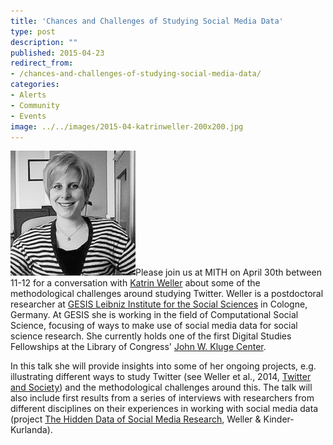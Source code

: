 ```yaml
---
title: 'Chances and Challenges of Studying Social Media Data'
type: post
description: ""
published: 2015-04-23
redirect_from: 
- /chances-and-challenges-of-studying-social-media-data/
categories:
- Alerts
- Community
- Events
image: ../../images/2015-04-katrinweller-200x200.jpg
---
```

[![Katrin Weller](../../images/2015-04-katrinweller-200x200.jpg)](https://twitter.com/kwelle)Please join us at MITH on April 30th between 11-12 for a conversation with [Katrin Weller](https://twitter.com/kwelle) about some of the methodological challenges around studying Twitter. Weller is a postdoctoral researcher at [GESIS Leibniz Institute for the Social Sciences](http://www.gesis.org/en/institute/) in Cologne, Germany. At GESIS she is working in the field of Computational Social Science, focusing of ways to make use of social media data for social science research. She currently holds one of the first Digital Studies Fellowships at the Library of Congress' [John W. Kluge Center](http://www.loc.gov/loc/kluge/).

In this talk she will provide insights into some of her ongoing projects, e.g. illustrating different ways to study Twitter (see Weller et al., 2014, [Twitter and Society](http://katrinweller.net/publications/twitter-and-society/)) and the methodological challenges around this. The talk will also include first results from a series of interviews with researchers from different disciplines on their experiences in working with social media data (project [The Hidden Data of Social Media Research](http://de.slideshare.net/katrinweller/hidden-data-poster), Weller & Kinder-Kurlanda).
